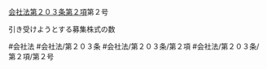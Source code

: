 [会社法第２０３条第２項](会社法＿＿＿＿第２０３条第２項)第２号

引き受けようとする募集株式の数


#会社法
#会社法/第２０３条
#会社法/第２０３条/第２項
#会社法/第２０３条/第２項/第２号
